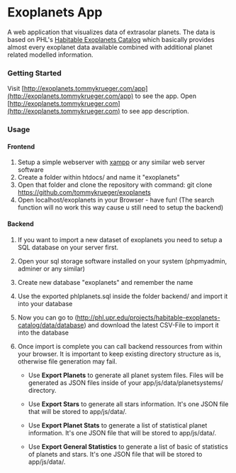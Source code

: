 # Exoplanets App

A web application that visualizes data of extrasolar planets. The data is based on PHL's
[Habitable Exoplanets Catalog](http://phl.upr.edu/projects/habitable-exoplanets-catalog/data/database) which basically provides almost every exoplanet data available combined with additional planet related modelled information.

### Getting Started

Visit [http://exoplanets.tommykrueger.com/app](http://exoplanets.tommykrueger.com/app) to see the app.
Open [http://exoplanets.tommykrueger.com](http://exoplanets.tommykrueger.com) to see app description.

### Usage

#### Frontend

1. Setup a simple webserver with [xampp](http://www.apachefriends.org/de/index.html) or any similar web server software
2. Create a folder within htdocs/ and name it "exoplanets"
3. Open that folder and clone the repository with command: git clone https://github.com/tommykrueger/exoplanets
4. Open localhost/exoplanets in your Browser - have fun! (The search function will no work this way cause u still need to setup the backend)

#### Backend

1. If you want to import a new dataset of exoplanets you need to setup a SQL database on your server first.
2. Open  your sql storage software installed on your system (phpmyadmin, adminer or any similar)
3. Create new database "exoplanets" and remember the name
4. Use the exported phlplanets.sql inside the folder backend/ and import it into your database
5. Now you can go to (http://phl.upr.edu/projects/habitable-exoplanets-catalog/data/database) and download the latest CSV-File to import it into the database
6. Once import is complete you can call backend ressources from within your browser. It is important to keep existing directory structure as is, otherwise file generation may fail.

	* Use <b>Export Planets</b> to generate all planet system files. Files will be generated as JSON files inside of your app/js/data/planetsystems/ directory.

	* Use <b>Export Stars</b> to generate all stars information. It's one JSON file that will be stored to app/js/data/.

	* Use <b>Export Planet Stats</b> to generate a list of statistical planet information. It's one JSON file that will be stored to app/js/data/.

	* Use <b>Export General Statistics</b> to generate a list of basic of statistics of planets and stars. It's one JSON file that will be stored to app/js/data/.

